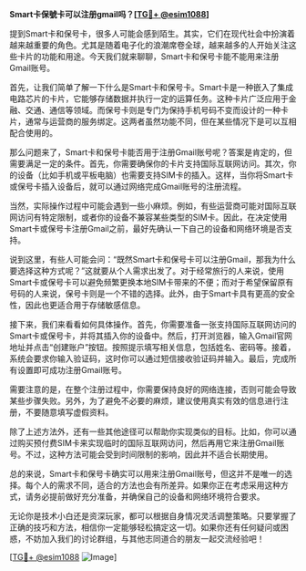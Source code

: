 **Smart卡保號卡可以注册gmail吗？[[TG💪+ @esim1088](https://t.me/s/esim1088)]**

提到Smart卡和保号卡，很多人可能会感到陌生。其实，它们在现代社会中扮演着越来越重要的角色。尤其是随着电子化的浪潮席卷全球，越来越多的人开始关注这些卡片的功能和用途。今天我们就来聊聊，Smart卡和保号卡能不能用来注册Gmail账号。

首先，让我们简单了解一下什么是Smart卡和保号卡。Smart卡是一种嵌入了集成电路芯片的卡片，它能够存储数据并执行一定的运算任务。这种卡片广泛应用于金融、交通、通信等领域。而保号卡则是专门为保持手机号码不变而设计的一种卡片，通常与运营商的服务绑定。这两者虽然功能不同，但在某些情况下是可以互相配合使用的。

那么问题来了，Smart卡和保号卡能否用于注册Gmail账号呢？答案是肯定的，但需要满足一定的条件。首先，你需要确保你的卡片支持国际互联网访问。其次，你的设备（比如手机或平板电脑）也需要支持SIM卡的插入。这样，当你将Smart卡或保号卡插入设备后，就可以通过网络完成Gmail账号的注册流程。

当然，实际操作过程中可能会遇到一些小麻烦。例如，有些运营商可能对国际互联网访问有特定限制，或者你的设备不兼容某些类型的SIM卡。因此，在决定使用Smart卡或保号卡注册Gmail之前，最好先确认一下自己的设备和网络环境是否支持。

说到这里，有些人可能会问：“既然Smart卡和保号卡可以注册Gmail，那我为什么要选择这种方式呢？”这就要从个人需求出发了。对于经常旅行的人来说，使用Smart卡或保号卡可以避免频繁更换本地SIM卡带来的不便；而对于希望保留原有号码的人来说，保号卡则是一个不错的选择。此外，由于Smart卡具有更高的安全性，因此也更适合用于存储敏感信息。

接下来，我们来看看如何具体操作。首先，你需要准备一张支持国际互联网访问的Smart卡或保号卡，并将其插入你的设备中。然后，打开浏览器，输入Gmail官网地址并点击“创建账户”按钮。按照提示填写相关信息，包括姓名、密码等。接着，系统会要求你输入验证码，这时你可以通过短信接收验证码并输入。最后，完成所有设置即可成功注册Gmail账号。

需要注意的是，在整个注册过程中，你需要保持良好的网络连接，否则可能会导致某些步骤失败。另外，为了避免不必要的麻烦，建议使用真实有效的信息进行注册，不要随意填写虚假资料。

除了上述方法外，还有一些其他途径可以帮助你实现类似的目标。比如，你可以通过购买预付费SIM卡来实现临时的国际互联网访问，然后再用它来注册Gmail账号。不过，这种方法可能会受到时间限制的影响，因此并不适合长期使用。

总的来说，Smart卡和保号卡确实可以用来注册Gmail账号，但这并不是唯一的选择。每个人的需求不同，适合的方法也会有所差异。如果你正在考虑采用这种方式，请务必提前做好充分准备，并确保自己的设备和网络环境符合要求。

无论你是技术小白还是资深玩家，都可以根据自身情况灵活调整策略。只要掌握了正确的技巧和方法，相信你一定能够轻松搞定这一切。如果你还有任何疑问或困惑，不妨加入我们的讨论群组，与其他志同道合的朋友一起交流经验吧！

[[TG💪+ @esim1088](https://t.me/s/esim1088) ![Image](https://i.postimg.cc/4NQfJmqS/Snipaste-2025-05-13-00-14-12.png)]